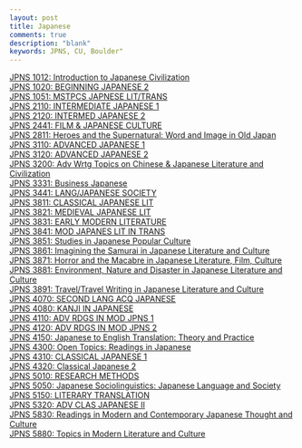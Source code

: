 ```yaml
---
layout: post
title: Japanese
comments: true
description: "blank"
keywords: JPNS, CU, Boulder"
---
```

<body>
	<div><a href="../pages/JPNS-1012">JPNS 1012: Introduction to Japanese Civilization</a></div>
	<div><a href="../pages/JPNS-1020">JPNS 1020: BEGINNING JAPANESE 2</a></div>
	<div><a href="../pages/JPNS-1051">JPNS 1051: MSTPCS JAPNESE LIT/TRANS</a></div>
	<div><a href="../pages/JPNS-2110">JPNS 2110: INTERMEDIATE JAPANESE 1</a></div>
	<div><a href="../pages/JPNS-2120">JPNS 2120: INTERMED JAPANESE 2</a></div>
	<div><a href="../pages/JPNS-2441">JPNS 2441: FILM & JAPANESE CULTURE</a></div>
	<div><a href="../pages/JPNS-2811">JPNS 2811: Heroes and the Supernatural: Word and Image in Old Japan</a></div>
	<div><a href="../pages/JPNS-3110">JPNS 3110: ADVANCED JAPANESE 1</a></div>
	<div><a href="../pages/JPNS-3120">JPNS 3120: ADVANCED JAPANESE 2</a></div>
	<div><a href="../pages/JPNS-3200">JPNS 3200: Adv Wrtg Topics on Chinese & Japanese Literature and Civilization</a></div>
	<div><a href="../pages/JPNS-3331">JPNS 3331: Business Japanese</a></div>
	<div><a href="../pages/JPNS-3441">JPNS 3441: LANG/JAPANESE SOCIETY</a></div>
	<div><a href="../pages/JPNS-3811">JPNS 3811: CLASSICAL JAPANESE LIT</a></div>
	<div><a href="../pages/JPNS-3821">JPNS 3821: MEDIEVAL JAPANESE LIT</a></div>
	<div><a href="../pages/JPNS-3831">JPNS 3831: EARLY MODERN LITERATURE</a></div>
	<div><a href="../pages/JPNS-3841">JPNS 3841: MOD JAPANES LIT IN TRANS</a></div>
	<div><a href="../pages/JPNS-3851">JPNS 3851: Studies in Japanese Popular Culture</a></div>
	<div><a href="../pages/JPNS-3861">JPNS 3861: Imagining the Samurai in Japanese Literature and Culture</a></div>
	<div><a href="../pages/JPNS-3871">JPNS 3871: Horror and the Macabre in Japanese Literature, Film, Culture</a></div>
	<div><a href="../pages/JPNS-3881">JPNS 3881: Environment, Nature and Disaster in Japanese Literature and Culture</a></div>
	<div><a href="../pages/JPNS-3891">JPNS 3891: Travel/Travel Writing in Japanese Literature and Culture</a></div>
	<div><a href="../pages/JPNS-4070">JPNS 4070: SECOND LANG ACQ JAPANESE</a></div>
	<div><a href="../pages/JPNS-4080">JPNS 4080: KANJI IN JAPANESE</a></div>
	<div><a href="../pages/JPNS-4110">JPNS 4110: ADV RDGS IN MOD JPNS 1</a></div>
	<div><a href="../pages/JPNS-4120">JPNS 4120: ADV RDGS IN MOD JPNS 2</a></div>
	<div><a href="../pages/JPNS-4150">JPNS 4150: Japanese to English Translation: Theory and Practice</a></div>
	<div><a href="../pages/JPNS-4300">JPNS 4300: Open Topics: Readings in Japanese</a></div>
	<div><a href="../pages/JPNS-4310">JPNS 4310: CLASSICAL JAPANESE 1</a></div>
	<div><a href="../pages/JPNS-4320">JPNS 4320: Classical Japanese 2</a></div>
	<div><a href="../pages/JPNS-5010">JPNS 5010: RESEARCH METHODS</a></div>
	<div><a href="../pages/JPNS-5050">JPNS 5050: Japanese Sociolinguistics: Japanese Language and Society</a></div>
	<div><a href="../pages/JPNS-5150">JPNS 5150: LITERARY TRANSLATION</a></div>
	<div><a href="../pages/JPNS-5320">JPNS 5320: ADV CLAS JAPANESE II</a></div>
	<div><a href="../pages/JPNS-5830">JPNS 5830: Readings in Modern and Contemporary Japanese Thought and Culture</a></div>
	<div><a href="../pages/JPNS-5880">JPNS 5880: Topics in Modern Literature and Culture</a></div>
</body>